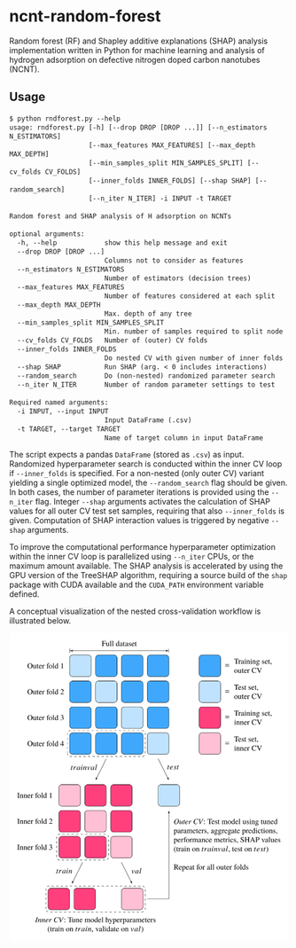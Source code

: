 # ncnt-random-forest
Random forest (RF) and Shapley additive explanations (SHAP) analysis implementation written in Python for machine learning and analysis of hydrogen adsorption on defective nitrogen doped carbon nanotubes (NCNT).

## Usage

```console
$ python rndforest.py --help
usage: rndforest.py [-h] [--drop DROP [DROP ...]] [--n_estimators N_ESTIMATORS]
                    [--max_features MAX_FEATURES] [--max_depth MAX_DEPTH]
                    [--min_samples_split MIN_SAMPLES_SPLIT] [--cv_folds CV_FOLDS]
                    [--inner_folds INNER_FOLDS] [--shap SHAP] [--random_search]
                    [--n_iter N_ITER] -i INPUT -t TARGET

Random forest and SHAP analysis of H adsorption on NCNTs

optional arguments:
  -h, --help            show this help message and exit
  --drop DROP [DROP ...]
                        Columns not to consider as features
  --n_estimators N_ESTIMATORS
                        Number of estimators (decision trees)
  --max_features MAX_FEATURES
                        Number of features considered at each split
  --max_depth MAX_DEPTH
                        Max. depth of any tree
  --min_samples_split MIN_SAMPLES_SPLIT
                        Min. number of samples required to split node
  --cv_folds CV_FOLDS   Number of (outer) CV folds
  --inner_folds INNER_FOLDS
                        Do nested CV with given number of inner folds
  --shap SHAP           Run SHAP (arg. < 0 includes interactions)
  --random_search       Do (non-nested) randomized parameter search
  --n_iter N_ITER       Number of random parameter settings to test

Required named arguments:
  -i INPUT, --input INPUT
                        Input DataFrame (.csv)
  -t TARGET, --target TARGET
                        Name of target column in input DataFrame
```

The script expects a pandas ```DataFrame``` (stored as ```.csv```) as input. Randomized hyperparameter search is conducted within the inner CV loop if ```--inner_folds``` is specified. For a non-nested (only outer CV) variant yielding a single optimized model, the ```--random_search``` flag should be given. In both cases, the number of parameter iterations is provided using the ```--n_iter``` flag. Integer ```--shap``` arguments activates the calculation of SHAP values for all outer CV test set samples, requiring that also ```--inner_folds``` is given. Computation of SHAP interaction values is triggered by negative ```--shap``` arguments.

To improve the computational performance hyperparameter optimization within the inner CV loop is parallelized using ```--n_iter``` CPUs, or the maximum amount available. The SHAP analysis is accelerated by using the GPU version of the TreeSHAP algorithm, requiring a source build of the ```shap``` package with CUDA available and the ```CUDA_PATH``` environment variable defined.

A conceptual visualization of the nested cross-validation workflow is illustrated below.

![Conceptual illustration of nested cross-validation](./nested_cv.svg)
